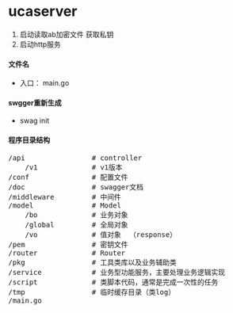 # ucaserver

1. 启动读取ab加密文件 获取私钥
2. 启动http服务


#### 文件名

* 入口： main.go


#### swgger重新生成
* swag init


#### 程序目录结构

<pre>
/api                # controller
    /v1             # v1版本
/conf               # 配置文件
/doc                # swagger文档
/middleware         # 中间件
/model              # Model
    /bo             # 业务对象  
    /global         # 全局对象
    /vo             # 值对象  （response）
/pem                # 密钥文件    
/router             # Router
/pkg                # 工具类库以及业务辅助类
/service            # 业务型功能服务，主要处理业务逻辑实现
/script             # 类脚本代码，通常是完成一次性的任务
/tmp                # 临时缓存目录（类log）
/main.go

</pre>


